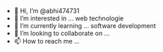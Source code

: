 - 👋 Hi, I’m @abhi474731
- 👀 I’m interested in ... web technologie
- 🌱 I’m currently learning ... software development
- 💞️ I’m looking to collaborate on ...
- 📫 How to reach me ... 

<!---
abhi474731/abhi474731 is a ✨ special ✨ repository because its `README.md` (this file) appears on your GitHub profile.
You can click the Preview link to take a look at your changes.
--->
